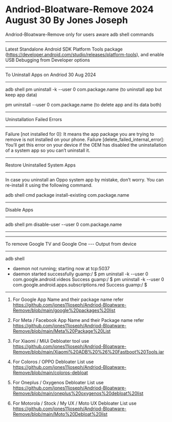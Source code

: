 <title>Andriod Bloatware Remover 2024 </title>
<title>Andriod Debloater 2024 </title>
<title>Andriod Debloater - Google </title>
<title>Andriod Debloater - OPPO </title>
<title>Andriod Debloater - Coloros </title>
<title>Andriod Debloater - Oxygenos </title>
<title>Andriod Debloater - Oneplus </title>
<title>Andriod Debloater - Motorola </title>
<title>Andriod Debloater - List 2024 </title>

# Andriod-Bloatware-Remove 2024 August 30 By Jones Joseph
Andriod-Bloatware-Remove only for users aware adb shell commands 
*******************************************************
Latest Standalone Android SDK Platform Tools package (https://developer.android.com/studio/releases/platform-tools), and enable USB Debugging from Developer options
********************************************************
To Uninstall Apps on Andriod  30 Aug 2024
***************************************
adb shell 
pm uninstall -k --user 0 com.package.name (to uninstall app but keep app data)

pm uninstall --user 0 com.package.name (to delete app and its data both)

********** 
Uninstallation Failed Errors 
*****************

Failure [not installed for 0]: It means the app package you are trying to remove is not installed on your phone.
Failure [delete_failed_internal_error]: You’ll get this error on your device if the OEM has disabled the uninstallation of a system app so you can’t uninstall it.

************* 
Restore Uninstalled System Apps
************* 
In case you uninstall an Oppo system app by mistake, don’t worry. You can re-install it using the following command.

adb shell 
cmd package install-existing com.package.name

************* 
Disable Apps
************* 

adb shell 
pm disable-user --user 0 com.package.name

****************************************
**************** 
To remove Google TV and Google One --- Output from device 
*********

adb shell
* daemon not running; starting now at tcp:5037
* daemon started successfully
guamp:/ $ pm uninstall -k --user 0 com.google.android.videos
Success
guamp:/ $ pm uninstall -k --user 0 com.google.android.apps.subscriptions.red
Success
guamp:/ $
********************************************************

1. For Google App  Name and their package name refer https://github.com/jones11joseph/Andriod-Bloatware-Remove/blob/main/google%20packages%20list

2. For Meta / Facebook App Name and their Package name refer https://github.com/jones11joseph/Andriod-Bloatware-Remove/blob/main/Meta%20Package%20List

3. For Xiaomi / MiUi Debloater tool use https://github.com/jones11joseph/Andriod-Bloatware-Remove/blob/main/Xiaomi%20ADB%20%26%20Fastboot%20Tools.jar

4. For Coloros / OPPO Debloater List use  https://github.com/jones11joseph/Andriod-Bloatware-Remove/blob/main/coloros-debloat
   
6. For Oneplus / Oxygenos Debloater List use https://github.com/jones11joseph/Andriod-Bloatware-Remove/blob/main/oneplus%20oxygenos%20debloat%20list

7. For Motorola / Stock / My UX / Moto UX Debloater List use https://github.com/jones11joseph/Andriod-Bloatware-Remove/blob/main/Moto%20Debloat%20list

